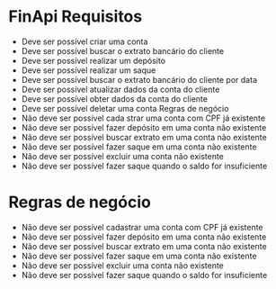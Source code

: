# FinApi Requisitos

- Deve ser possível criar uma conta  
- Deve ser possível buscar o extrato bancário do cliente  
- Deve ser possível realizar um depósito  
- Deve ser possível realizar um saque  
- Deve ser possível buscar o extrato bancário do cliente por data  
- Deve ser possível atualizar dados da conta do cliente  
- Deve ser possível obter dados da conta do cliente  
- Deve ser possível deletar uma conta Regras de negócio  
- Não deve ser possível cada  strar uma conta com CPF já existente   
- Não deve ser possível fazer depósito em uma conta não existente   
- Não deve ser possível buscar extrato em uma conta não existente  
- Não deve ser possível fazer saque em uma conta não existente  
- Não deve ser possível excluir uma conta não existente  
- Não deve ser possível fazer saque quando o saldo for insuficiente  

#  

# Regras de negócio  
-  Não deve ser possível cadastrar uma conta com CPF já existente  
-  Não deve ser possível fazer depósito em uma conta não existente  
-  Não deve ser possível buscar extrato em uma conta não existente  
-  Não deve ser possível fazer saque em uma conta não existente  
-  Não deve ser possível excluir uma conta não existente  
-  Não deve ser possível fazer saque quando o saldo for insuficiente  
